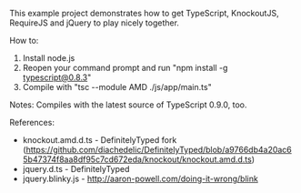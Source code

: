 This example project demonstrates how to get TypeScript, KnockoutJS, RequireJS and jQuery to play nicely together.

How to:
1. Install node.js
2. Reopen your command prompt and run "npm install -g typescript@0.8.3"
3. Compile with "tsc --module AMD ./js/app/main.ts"

Notes:
Compiles with the latest source of TypeScript 0.9.0, too.

References:
* knockout.amd.d.ts - DefinitelyTyped fork (https://github.com/diachedelic/DefinitelyTyped/blob/a9766db4a20ac65b47374f8aa8df95c7cd672eda/knockout/knockout.amd.d.ts)
* jquery.d.ts - DefinitelyTyped
* jquery.blinky.js - http://aaron-powell.com/doing-it-wrong/blink

